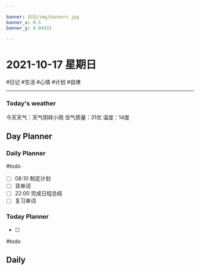 ```yaml
---

banner: 日记/img/banners.jpg
banner_x: 0.5
banner_y: 0.84933

---
```

# 2021-10-17 星期日
#日记 #生活	#心情	#计划	#自律

---

### Today's weather
今天天气：天气阴转小雨
空气质量：31优
温度：14度
## Day Planner

### Daily Planner
#todo 
- [ ] 08:10 制定计划
- [ ] 背单词
- [ ] 22:00 完成日程总结
- [ ] 复习单词

### Today Planner
- [ ] 
#todo

## Daily


